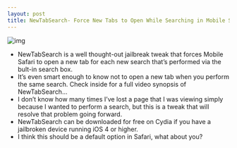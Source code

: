 ```yaml
---
layout: post
title: NewTabSearch- Force New Tabs to Open While Searching in Mobile Safari
---
```

![img](http://media.idownloadblog.com/wp-content/uploads/2011/12/NewTabSearch.jpg)
* NewTabSearch is a well thought-out jailbreak tweak that forces Mobile Safari to open a new tab for each new search that’s performed via the bult-in search box.
* It’s even smart enough to know not to open a new tab when you perform the same search. Check inside for a full video synopsis of NewTabSearch…
* I don’t know how many times I’ve lost a page that I was viewing simply because I wanted to perform a search, but this is a tweak that will resolve that problem going forward.
* NewTabSearch can be downloaded for free on Cydia if you have a jailbroken device running iOS 4 or higher.
* I think this should be a default option in Safari, what about you?

